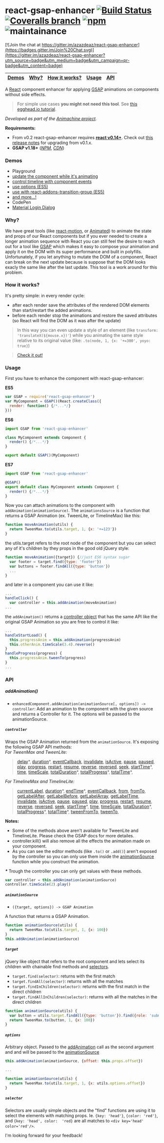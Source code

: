# react-gsap-enhancer [![Build Status](https://img.shields.io/travis/azazdeaz/react-gsap-enhancer.svg?style=flat-square)](https://travis-ci.org/azazdeaz/react-gsap-enhancer) [![Coveralls branch](https://img.shields.io/coveralls/azazdeaz/react-gsap-enhancer/master.svg?style=flat-square)](https://coveralls.io/github/azazdeaz/react-gsap-enhancer)  [![npm](https://img.shields.io/npm/dm/react-gsap-enhancer.svg?style=flat-square)](https://www.npmjs.com/package/react-gsap-enhancer) ![maintainance](https://img.shields.io/badge/actively%20maintained-%3A\(%20sorry-red.svg?style=flat-square)


[![Join the chat at https://gitter.im/azazdeaz/react-gsap-enhancer](https://badges.gitter.im/Join%20Chat.svg)](https://gitter.im/azazdeaz/react-gsap-enhancer?utm_source=badge&utm_medium=badge&utm_campaign=pr-badge&utm_content=badge)

|[Demos](#demos)|[Why?](#why)|[How it works?](#how-it-works)|[Usage](#usage)|[API](#api)|
|---------------|------------|------------------------------|---------------|-----------|

A [React] component enhancer for applying [GSAP] animations on components without side effects.

>For simple use cases **you might not need this tool**. See [this egghead.io tutorial](https://egghead.io/lessons/react-using-tweenmax-with-react).

*Developed as part of the [Animachine project](https://github.com/animachine/animachine).*

**Requirements:** 
 - From v0.2 react-gsap-enhancer requires **[react v0.14+][react-npm]**. Check out [this release notes](https://github.com/azazdeaz/react-gsap-enhancer/releases/tag/v0.2.0) for upgrading from v0.1.x.
 - **GSAP v1.18+** ([*NPM*][gsap-npm], [*CDN*][gsap-cdn])

### Demos
 - Playground
  - [update the component while it's animating](http://azazdeaz.github.io/react-gsap-enhancer/#/demo/update-and-animate-transform)
  - [control timeline with component events](http://azazdeaz.github.io/react-gsap-enhancer/#/demo/morphing-search-input)
  - [use options (ES5)](http://azazdeaz.github.io/react-gsap-enhancer/#/demo/sending-options-to-the-animation-source)
  - [use with react-addons-transition-group (ES5)](http://azazdeaz.github.io/react-gsap-enhancer/#/demo/using-transition-group)
  - [and more...!](http://azazdeaz.github.io/react-gsap-enhancer/#/demo/select-target-with-options)
 - CodePen
  - [Material Login Dialog](http://codepen.io/azazdeaz/pen/yYavVK?editors=001)

### Why?
We have great tools (like [react-motion], or [Animated]) to animate the state and props of our React components but if you ever needed to create a longer animation sequence with React you can still feel the desire to reach out for a tool like [GSAP] which makes it easy to compose your animation and apply it on the DOM with its super performance and bulit in polyfills. Unfortunately, if you let anything to mutate the DOM of a component, React can break on the next update because is suppose that the DOM looks exacly the same like after the last update. This tool is a work around for this problem.

### How it works?
It's pretty simple: in every render cycle:
 - after each render save the attributes of the rendered DOM elements than start/restart the added animations.
 - before each render stop the animations and restore the saved attributes (so React will find the DOM as it was after the update)

>In this way you can even update a style of an element (like ```transform: 'translateX(${mouse.x})'```) while you animating the same style relative to its original value (like: ```.to(node, 1, {x: '+=300', yoyo: true}```)

>[Check it out!](http://azazdeaz.github.io/react-gsap-enhancer/#/demo/update-and-animate-transform) 

### Usage
First you have to enhance the component with react-gsap-enhancer:

**ES5**
```javascript
var GSAP = require('react-gsap-enhancer')
var MyComponent = GSAP()(React.createClass({
  render: function() {/*...*/}
}))
```
**ES6**
```javascript
import GSAP from 'react-gsap-enhancer'

class MyComponent extends Component {
  render() {/*...*/}
}

export default GSAP()(MyComponent)
```
**ES7**
```javascript
import GSAP from 'react-gsap-enhancer'

@GSAP()
export default class MyComponent extends Component {
  render() {/*...*/}
}
```

Now you can attach animations to the component with ```addAnimation(animationSource)```. The ```animationsSource``` is a function that returns a GSAP Animation (ex. TweenLite, or TimelineMax) like this:
```javascript
function moveAnimation(utils) {
  return TweenMax.to(utils.target, 1, {x: '+=123'})
}
```
the utils.target refers to the root node of the component but you can select any of it's children by they props in the good old jQuery style:
```javascript
function moveAnimation({target}) {//just ES6 syntax sugar
  var footer = target.find({type: 'footer'})
  var buttons = footer.findAll({type: 'button'})
  ...
}
```
and later in a component you can use it like:
```javascript
...
handleClick() {
  var controller = this.addAnimation(moveAnimation)
...
```
the ```addAnimation()``` returns a [controller object](#controller) that has the same API like the original GSAP Animation so you are free to control it like:
```javascript
...
handleStartLoad() {
  this.progressAnim = this.addAnimation(progressAnim)
  this.otherAnim.timeScale(3.4).reverse()
}
handleProgress(progress) {
  this.progressAnim.tweenTo(progress)
}
...
```

### API

##### addAnimation()
 - ```enhancedComponent.addAnimation(animationSource[, options]) -> controller```: Add an animation to the component with the given source and returns a Controller for it. The options will be passed to the animationSource.

##### ```controller```
Wraps the GSAP Animation returned from the ```animationSource```. It's exposing the following GSAP API methods:  
*For TweenMax and TweenLite:*  
> [delay](http://greensock.com/docs/#/HTML5/GSAP/TweenMax/delay/)\*,
[duration](http://greensock.com/docs/#/HTML5/GSAP/TweenMax/duration/)\*,
[eventCallback](http://greensock.com/docs/#/HTML5/GSAP/TweenMax/eventCallback/),
[invalidate](http://greensock.com/docs/#/HTML5/GSAP/TweenMax/invalidate/),
[isActive](http://greensock.com/docs/#/HTML5/GSAP/TweenMax/isActive/),
[pause](http://greensock.com/docs/#/HTML5/GSAP/TweenMax/pause/),
[paused](http://greensock.com/docs/#/HTML5/GSAP/TweenMax/paused/),
[play](http://greensock.com/docs/#/HTML5/GSAP/TweenMax/play/),
[progress](http://greensock.com/docs/#/HTML5/GSAP/TweenMax/progress/),
[restart](http://greensock.com/docs/#/HTML5/GSAP/TweenMax/restart/),
[resume](http://greensock.com/docs/#/HTML5/GSAP/TweenMax/resume/),
[reverse](http://greensock.com/docs/#/HTML5/GSAP/TweenMax/reverse/),
[reversed](http://greensock.com/docs/#/HTML5/GSAP/TweenMax/reversed/),
[seek](http://greensock.com/docs/#/HTML5/GSAP/TweenMax/seek/),
[startTime](http://greensock.com/docs/#/HTML5/GSAP/TweenMax/startTime/)\*,
[time](http://greensock.com/docs/#/HTML5/GSAP/TweenMax/time/),
[timeScale](http://greensock.com/docs/#/HTML5/GSAP/TweenMax/timeScale/),
[totalDuration](http://greensock.com/docs/#/HTML5/GSAP/TweenMax/totalDuration/)\*,
[totalProgress](http://greensock.com/docs/#/HTML5/GSAP/TweenMax/totalProgress/)\*,
[totalTime](http://greensock.com/docs/#/HTML5/GSAP/TweenMax/totalTime/)\*,

*For TimelineMax and TimelineLite:*  
> [currentLabel](http://greensock.com/docs/#/HTML5/GSAP/TimelineMax/currentLabel/),
[duration](http://greensock.com/docs/#/HTML5/GSAP/TimelineMax/duration/)\*,
[endTime](http://greensock.com/docs/#/HTML5/GSAP/TimelineMax/endTime/)\*,
[eventCallback](http://greensock.com/docs/#/HTML5/GSAP/TimelineMax/eventCallback/),
[from](http://greensock.com/docs/#/HTML5/GSAP/TimelineMax/from/),
[fromTo](http://greensock.com/docs/#/HTML5/GSAP/TimelineMax/fromTo/),
[getLabelAfter](http://greensock.com/docs/#/HTML5/GSAP/TimelineMax/getLabelAfter/),
[getLabelBefore](http://greensock.com/docs/#/HTML5/GSAP/TimelineMax/getLabelBefore/),
[getLabelArray](http://greensock.com/docs/#/HTML5/GSAP/TimelineMax/getLabelArray/),
[getLabelTime](http://greensock.com/docs/#/HTML5/GSAP/TimelineMax/getLabelTime/),
[invalidate](http://greensock.com/docs/#/HTML5/GSAP/TimelineMax/invalidate/),
[isActive](http://greensock.com/docs/#/HTML5/GSAP/TimelineMax/isActive/),
[pause](http://greensock.com/docs/#/HTML5/GSAP/TimelineMax/pause/),
[paused](http://greensock.com/docs/#/HTML5/GSAP/TimelineMax/paused/),
[play](http://greensock.com/docs/#/HTML5/GSAP/TimelineMax/play/),
[progress](http://greensock.com/docs/#/HTML5/GSAP/TimelineMax/progress/),
[restart](http://greensock.com/docs/#/HTML5/GSAP/TimelineMax/restart/),
[resume](http://greensock.com/docs/#/HTML5/GSAP/TimelineMax/resume/),
[reverse](http://greensock.com/docs/#/HTML5/GSAP/TimelineMax/reverse/),
[reversed](http://greensock.com/docs/#/HTML5/GSAP/TimelineMax/reversed/),
[seek](http://greensock.com/docs/#/HTML5/GSAP/TimelineMax/seek/),
[startTime](http://greensock.com/docs/#/HTML5/GSAP/TimelineMax/startTime/)\*,
[time](http://greensock.com/docs/#/HTML5/GSAP/TimelineMax/time/),
[timeScale](http://greensock.com/docs/#/HTML5/GSAP/TimelineMax/timeScale/),
[totalDuration](http://greensock.com/docs/#/HTML5/GSAP/TimelineMax/totalDuration/)\*,
[totalProgress](http://greensock.com/docs/#/HTML5/GSAP/TimelineMax/totalProgress/)\*,
[totalTime](http://greensock.com/docs/#/HTML5/GSAP/TimelineMax/totalTime/)\*,
[tweenFromTo](http://greensock.com/docs/#/HTML5/GSAP/TimelineMax/tweenFromTo/),
[tweenTo](http://greensock.com/docs/#/HTML5/GSAP/TimelineMax/tweenTo/),

**Notes:**
  - Some of the methods above aren't available for TweenLite and TimelineLite. Please check the GSAP docs for more detailes.
  - controller.kill() will also remove all the effects the animation made on your component.
  - As you can see the editor methods (like ```.to()``` or ```.add()```) aren't exposed by the controller so you can only use them inside the [animationSource](#animationsource) function while you construct the animation.

***\**** Trough the controller you can only get values with these methods.

```javascript
var controller = this.addAnimation(animationSource)
controller.timeScale(2).play()
```

##### ```animationSource```
 - ```({target, options}) -> GSAP Animation```

A function that returns a GSAP Animation.
```javascript
function animationSource(utils) {
  return TweenMax.to(utils.target, 1, {x: 100})
}
this.addAnimation(animationSource)
```

##### ```target```
jQuery like object that refers to the root component and lets select its children with chainable find methods and [selectors](#selector).
 - ```target.find(selector)```: returns with the first match
 - ```target.findAll(selector)```: returns with all the matches
 - ```target.findInChildren(selector)```: returns with the first match in the direct children
 - ```target.findAllInChildren(selector)```: returns with all the matches in the direct children
```javascript
function animationSource(utils) {
  var button = utils.target.findAll({type: 'button'}).find({role: 'submit'})
  return TweenMax.to(button, 1, {x: 100})
}
```

##### ```options```
Arbitrary object. Passed to the [addAnimation](#methods-added-to-the-component) call as the second argument and and will be passed to the [animationSource](#animationsource)
```javascript
this.addAnimation(animationSource, {offset: this.props.offset})

...

function animationSource(utils) {
  return TweenMax.to(utils.target, 1, {x: utils.options.offset})
}
```

##### ```selector```
Selectors are usually simple objects and the "find" functions are using it to select the elements with matching props. Ie. ```{key: 'head'}```, ```{color: 'red'}```, and ```{key: 'head', color:  'red}``` are all matches to ```<div key='head' color='red'/>```.

I'm looking forward for your feedback!

[react-motion]: https://github.com/chenglou/react-motion
[Animated]: https://facebook.github.io/react-native/docs/animations.html#animated
[GSAP]: http://greensock.com/
[React]: https://github.com/facebook/react
[react-npm]: https://www.npmjs.com/package/react
[gsap-npm]: https://www.npmjs.com/package/gsap
[gsap-cdn]: https://cdnjs.com/libraries/gsap
